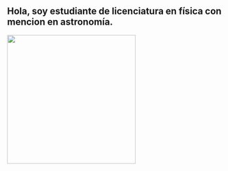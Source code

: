 ## Hola, soy estudiante de licenciatura en física con mencion en astronomía.


<img src="https://github.com/user-attachments/assets/592b8d1f-139c-4981-8eaa-b941bc9b2545" width="300" height="300">
<!--
**Desodoran3/Desodoran3** is a ✨ _special_ ✨ repository because its `README.md` (this file) appears on your GitHub profile.

Here are some ideas to get you started:

- 🔭 I’m currently working on ...
- 🌱 I’m currently learning ...
- 👯 I’m looking to collaborate on ...
- 🤔 I’m looking for help with ...
- 💬 Ask me about ...
- 📫 How to reach me: ...
- 😄 Pronouns: ...
- ⚡ Fun fact: ...
-->
